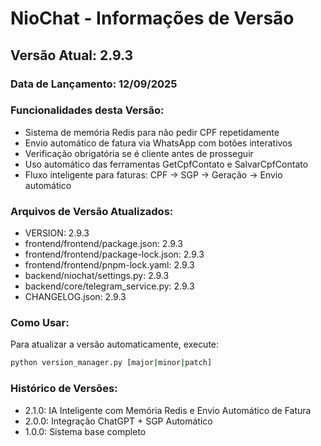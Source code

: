# NioChat - Informações de Versão

## Versão Atual: 2.9.3

### Data de Lançamento: 12/09/2025

### Funcionalidades desta Versão:
- Sistema de memória Redis para não pedir CPF repetidamente
- Envio automático de fatura via WhatsApp com botões interativos
- Verificação obrigatória se é cliente antes de prosseguir
- Uso automático das ferramentas GetCpfContato e SalvarCpfContato
- Fluxo inteligente para faturas: CPF → SGP → Geração → Envio automático

### Arquivos de Versão Atualizados:
- VERSION: 2.9.3
- frontend/frontend/package.json: 2.9.3
- frontend/frontend/package-lock.json: 2.9.3
- frontend/frontend/pnpm-lock.yaml: 2.9.3
- backend/niochat/settings.py: 2.9.3
- backend/core/telegram_service.py: 2.9.3
- CHANGELOG.json: 2.9.3

### Como Usar:
Para atualizar a versão automaticamente, execute:
```bash
python version_manager.py [major|minor|patch]
```

### Histórico de Versões:
- 2.1.0: IA Inteligente com Memória Redis e Envio Automático de Fatura
- 2.0.0: Integração ChatGPT + SGP Automático
- 1.0.0: Sistema base completo
